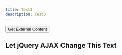 ```yaml
---
title: Test3
description: Test3
---
```


<button>Get External Content</button>

<script>
$(document).ready(function(){
  $("button").click(function(){
    $("#div1").load("demo_test.txt", function(responseTxt, statusTxt, xhr){
      if(statusTxt == "success")
        alert("External content loaded successfully!");
      if(statusTxt == "error")
        alert("Error: " + xhr.status + ": " + xhr.statusText);
    });
  });
});
</script>

<div id="div1"><h2>Let jQuery AJAX Change This Text</h2></div>

